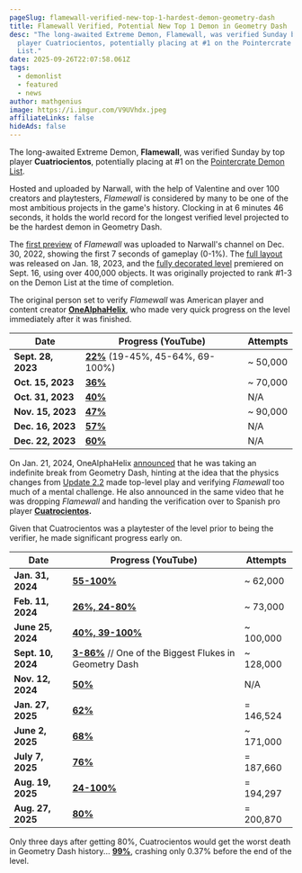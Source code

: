 ```yaml
---
pageSlug: flamewall-verified-new-top-1-hardest-demon-geometry-dash
title: Flamewall Verified, Potential New Top 1 Demon in Geometry Dash
desc: "The long-awaited Extreme Demon, Flamewall, was verified Sunday by top
  player Cuatriocientos, potentially placing at #1 on the Pointercrate Demon
  List."
date: 2025-09-26T22:07:58.061Z
tags:
  - demonlist
  - featured
  - news
author: mathgenius
image: https://i.imgur.com/V9UVhdx.jpeg
affiliateLinks: false
hideAds: false
---
```

The long-awaited Extreme Demon, **Flamewall**, was verified Sunday by top player **Cuatriocientos**, potentially placing at #1 on the [Pointercrate Demon List](https://pointercrate.com/demonlist).

Hosted and uploaded by Narwall, with the help of Valentine and over 100 creators and playtesters, *Flamewall* is considered by many to be one of the most ambitious projects in the game's history. Clocking in at 6 minutes 46 seconds, it holds the world record for the longest verified level projected to be the hardest demon in Geometry Dash.

The [first preview](https://www.youtube.com/watch?v=v4E9FlJbEGU) of *Flamewall* was uploaded to Narwall's channel on Dec. 30, 2022, showing the first 7 seconds of gameplay (0-1%). The [full layout](https://www.youtube.com/watch?v=niToC5o8OEo) was released on Jan. 18, 2023, and the [fully decorated level](https://www.youtube.com/watch?v=L5PVPKufjaE) premiered on Sept. 16, using over 400,000 objects. It was originally projected to rank #1-3 on the Demon List at the time of completion.

The original person set to verify *Flamewall* was American player and content creator **[OneAlphaHelix](https://www.youtube.com/@OneAlphaHelix)**, who made very quick progress on the level immediately after it was finished.

| **Date**                                                         | **Progress** (YouTube)                                                           | **Attempts** |
| ---------------------------------------------------------------- | -------------------------------------------------------------------------------- | ------------ |
| **Sept. 28, 2023**                                               | **[22%](https://www.youtube.com/watch?v=x9xbGvygne4)** (19-45%, 45-64%, 69-100%) | ~ 50,000     |
| **Oct. 15, 2023**                                                | **[36%](https://www.youtube.com/watch?v=CJMvaXEbr04)**                           | ~ 70,000     |
| **Oct. 31, 2023**                                                | **[40%](https://www.youtube.com/watch?v=1vQIThKsHn8)**                           | N/A          |
| **Nov. 15, 2023**                                                | **[47%](https://www.youtube.com/watch?v=r5LjvB2Y11I)**                           | ~ 90,000     |
| **Dec. 16, 2023**[](https://www.youtube.com/watch?v=mEruO7nxT_A) | **[57%](https://www.youtube.com/watch?v=mEruO7nxT_A)**                           | N/A          |
| **Dec. 22, 2023**                                                | **[60%](https://www.youtube.com/watch?v=c1qBa3JfeVQ)**                           | N/A          |

On Jan. 21, 2024, OneAlphaHelix [announced](https://www.youtube.com/watch?v=2uunRwMt-o8) that he was taking an indefinite break from Geometry Dash, hinting at the idea that the physics changes from [Update 2.2](https://www.dashword.net/posts/geometry-dash-2-21-release-date-might-be-this-november/) made top-level play and verifying *Flamewall* too much of a mental challenge. He also announced in the same video that he was dropping *Flamewall* and handing the verification over to Spanish pro player **[Cuatrocientos](https://www.youtube.com/@cuatrocientos400).**

Given that Cuatrocientos was a playtester of the level prior to being the verifier, he made significant progress early on.

| **Date**                                                          | **Progress** (YouTube)                                                                                    | **Attempts** |
| ----------------------------------------------------------------- | --------------------------------------------------------------------------------------------------------- | ------------ |
| **Jan. 31, 2024**                                                 | **[55-100%](https://www.youtube.com/watch?v=kBS7E-QFHEA)**                                                | ~ 62,000     |
| **Feb. 11, 2024**                                                 | **[26%, 24-80%](https://www.youtube.com/watch?v=ZYQk8E_nZoc)**                                            | ~ 73,000     |
| **June 25, 2024**[](https://www.youtube.com/watch?v=oLJJrA05aog)  | **[40%, 39-100%](https://www.youtube.com/watch?v=mD0XEJUNrEk)**                                           | ~ 100,000    |
| **Sept. 10, 2024**[](https://www.youtube.com/watch?v=dlVnGdWRLeQ) | **[3-86%](https://www.youtube.com/watch?v=dlVnGdWRLeQ)** // One of the Biggest Flukes in Geometry Dash    | ~ 128,000    |
| **Nov. 12, 2024**[](https://www.youtube.com/watch?v=mEruO7nxT_A)  | **[50%](https://www.youtube.com/watch?v=CbpGLYZUKZ8)**                                                    | N/A          |
| **Jan. 27, 2025**                                                 | **[62%](https://www.youtube.com/watch?v=MV9wSXitcSc)**[](https://www.youtube.com/watch?v=c1qBa3JfeVQ)     | \= 146,524   |
| **June 2, 2025**                                                  | **[68%](https://www.youtube.com/watch?v=t_Ks2YwxJa0)**[](https://www.youtube.com/watch?v=c1qBa3JfeVQ)     | ~ 171,000    |
| **July 7, 2025**[](https://www.youtube.com/watch?v=xwLGAFfQ-_U)   | **[76%](https://www.youtube.com/watch?v=xwLGAFfQ-_U)**[](https://www.youtube.com/watch?v=c1qBa3JfeVQ)     | \= 187,660   |
| **Aug. 19, 2025**                                                 | **[24-100%](https://www.youtube.com/watch?v=rOIeaaJdYYs)**[](https://www.youtube.com/watch?v=c1qBa3JfeVQ) | \= 194,297   |
| **Aug. 27, 2025**[](https://www.youtube.com/watch?v=oLJJrA05aog)  | **[80%](https://www.youtube.com/watch?v=oLJJrA05aog)**[](https://www.youtube.com/watch?v=c1qBa3JfeVQ)     | \= 200,870   |



Only three days after getting 80%, Cuatrocientos would get the worst death in Geometry Dash history... **[99%](https://www.youtube.com/watch?v=1gZEJI-2yQQ)**, crashing only 0.37% before the end of the level.